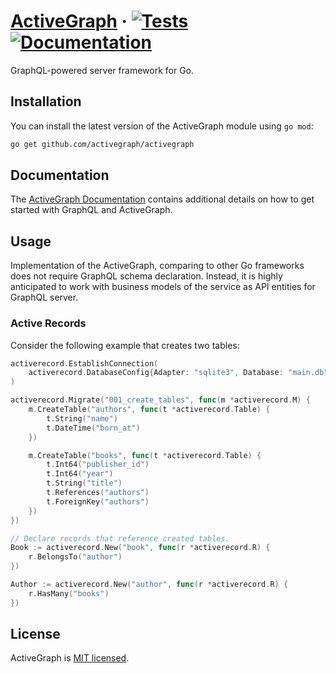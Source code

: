 # [ActiveGraph](https://activegraph.github.io) &middot; [![Tests][Tests]](https://github.com/activegraph/activegraph) [![Documentation][Documentation]](https://godoc.org/github.com/activegraph/activegraph)

GraphQL-powered server framework for Go.

## Installation

You can install the latest version of the ActiveGraph module using `go mod`:
```bash
go get github.com/activegraph/activegraph
```

## Documentation

The [ActiveGraph Documentation](https://activegraph.github.io) contains additional
details on how to get started with GraphQL and ActiveGraph.

## Usage

Implementation of the ActiveGraph, comparing to other Go frameworks does not require
GraphQL schema declaration. Instead, it is highly anticipated to work with
business models of the service as API entities for GraphQL server.

### Active Records
Consider the following example that creates two tables:
```go
activerecord.EstablishConnection(
    activerecord.DatabaseConfig{Adapter: "sqlite3", Database: "main.db"},
)

activerecord.Migrate("001_create_tables", func(m *activerecord.M) {
    m.CreateTable("authors", func(t *activerecord.Table) {
        t.String("name")
        t.DateTime("born_at")
    })

    m.CreateTable("books", func(t *activerecord.Table) {
        t.Int64("publisher_id")
        t.Int64("year")
        t.String("title")
        t.References("authors")
        t.ForeignKey("authors")
    })
})

// Declare records that reference created tables.
Book := activerecord.New("book", func(r *activerecord.R) {
    r.BelongsTo("author")
})

Author := activerecord.New("author", func(r *activerecord.R) {
    r.HasMany("books")
})
```

## License

ActiveGraph is [MIT licensed](LICENSE).

[Tests]: https://github.com/activegraph/activegraph/workflows/Tests/badge.svg
[Documentation]: https://godoc.org/github.com/activegraph/activegraph?status.svg
